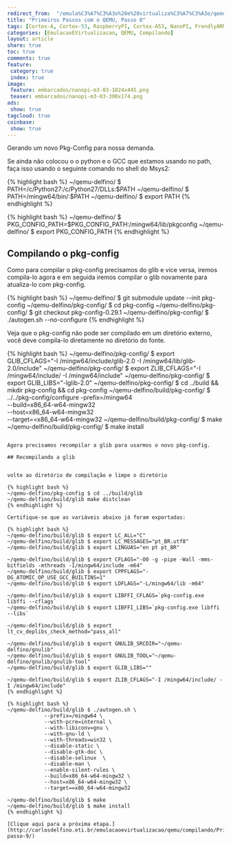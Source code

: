 ```yaml
---
redirect_from:  "/emula%C3%A7%C3%A3o%20e%20virtualiza%C3%A7%C3%A3o/qemu/compilando/Primeiros_Passos_com_o_QEMU-parte-8/"
title: "Primeiros Passos com o QEMU, Passo 8" 
tags: [Cortex-A, Cortex-53, RaspberryPI, Cortex-A53, NanoPI, FrendlyARM, ARM, Intel, TBB,  Emulação, Virtualização, KVM, QEMU, VMware, VirtualBox, VBox, Hiper-V, Xen, GNU ARM Eclipse, Eclipse, Windows, RTOS, uOS, ]
categories: [EmulacaoEVirtualizacao, QEMU, Compilando]
layout: article
share: true
toc: true
comments: true
feature:
 category: true
 index: true
image:
 feature: embarcados/nanopi-m3-03-1024x445.png
 teaser: embarcados/nanopi-m3-03-300x174.png
ads: 
 show: true
tagcloud: true
coinbase:
 show: true
---
```

Gerando um novo Pkg-Config para nossa demanda.

<!--more-->

Se ainda não colocou o o python e o GCC que estamos usando no path, faça isso usando o seguinte comando no shell do Msys2:

{% highlight bash %}
~/qemu-delfino/ $ PATH=/c/Python27:/c/Python27/DLLs:$PATH
~/qemu-delfino/ $ PATH=/mingw64/bin/:$PATH
~/qemu-delfino/ $ export PATH
{% endhighlight %}


{% highlight bash %}
~/qemu-delfino/ $ PKG_CONFIG_PATH=$PKG_CONFIG_PATH:/mingw64/lib/pkgconfig
~/qemu-delfino/ $ export PKG_CONFIG_PATH
{% endhighlight %}

## Compilando o pkg-config

Como para compilar o pkg-config precisamos do glib e vice versa, iremos compila-lo agora e em seguida iremos compilar o glib novamente para atualiza-lo com pkg-config.

{% highlight bash %}
~/qemu-delfino/ $  git submodule update --init pkg-config
~/qemu-delfino/pkg-config/ $  cd pkg-config
~/qemu-delfino/pkg-config/ $  git checkout pkg-config-0.29.1
~/qemu-delfino/pkg-config/ $  ./autogen.sh --no-configure 
{% endhighlight %}

Veja que o pkg-config não pode ser compilado em um diretório externo, você deve
compila-lo diretamente no diretório do fonte.

{% highlight bash %}
~/qemu-delfino/pkg-config/ $ export GLIB_CFLAGS="-I /mingw64/include/glib-2.0 -I /mingw64/lib/glib-2.0/include"
~/qemu-delfino/pkg-config/ $ export ZLIB_CFLAGS="-I /mingw64/include/ -I /mingw64/include"
~/qemu-delfino/pkg-config/ $ export GLIB_LIBS="-lglib-2.0"
~/qemu-delfino/pkg-config/ $ cd ../build && mkdir pkg-config && cd pkg-config
~/qemu-delfino/build/pkg-config/ $ ../../pkg-config/configure -prefix=/mingw64 \
            --build=x86_64-w64-mingw32 \
            --host=x86_64-w64-mingw32 \
            --target==x86_64-w64-mingw32 
~/qemu-delfino/build/pkg-config/ $ make
~/qemu-delfino/build/pkg-config/ $ make install
```

Agora precisamos recompilar a glib para usarmos o novo pkg-config.

## Recompilando a glib


volte ao diretório de compilação e limpe o diretório

{% highlight bash %}
~/qemu-delfino/pkg-config $ cd ../build/glib
~/qemu-delfino/build/glib make distclean
{% endhighlight %}

Certifique-se que as variáveis abaixo já foram exportadas:

{% highlight bash %}
~/qemu-delfino/build/glib $ export LC_ALL="C"
~/qemu-delfino/build/glib $ export LC_MESSAGES="pt_BR.utf8"
~/qemu-delfino/build/glib $ export LINGUAS="en pt pt_BR"

~/qemu-delfino/build/glib $ export CFLAGS="-O0 -g -pipe -Wall -mms-bitfields -mthreads -I/mingw64/include -m64"
~/qemu-delfino/build/glib $ export CPPFLAGS="-DG_ATOMIC_OP_USE_GCC_BUILTINS=1"
~/qemu-delfino/build/glib $ export LDFLAGS="-L/mingw64/lib -m64"

~/qemu-delfino/build/glib $ export LIBFFI_CFLAGS=`pkg-config.exe libffi --cflags`
~/qemu-delfino/build/glib $ export LIBFFI_LIBS=`pkg-config.exe libffi --libs`

~/qemu-delfino/build/glib $ export lt_cv_deplibs_check_method="pass_all"

~/qemu-delfino/build/glib $ export GNULIB_SRCDIR="~/qemu-delfino/gnulib"  
~/qemu-delfino/build/glib $ export GNULIB_TOOL="~/qemu-delfino/gnulib/gnulib-tool"
~/qemu-delfino/build/glib $ export GLIB_LIBS=""

~/qemu-delfino/build/glib $ export ZLIB_CFLAGS="-I /mingw64/include/ -I /mingw64/include"
{% endhighlight %}

{% highlight bash %}
~/qemu-delfino/build/glib $ ./autogen.sh \
            --prefix=/mingw64 \
            --with-pcre=internal \
            --with-libiconv=gnu \
            --with-gnu-ld \
            --with-threads=win32 \
            --disable-static \
            --disable-gtk-doc \
            --disable-selinux  \
            --disable-man \
            --enable-silent-rules \
            --build=x86_64-w64-mingw32 \
            --host=x86_64-w64-mingw32 \
            --target==x86_64-w64-mingw32 
            
~/qemu-delfino/build/glib $ make
~/qemu-delfino/build/glib $ make install
{% endhighlight %}

[Clique aqui para a próxima etapa.](http://carlosdelfino.eti.br/emulacaoevirtualizacao/qemu/compilando/Primeiros_Passos_com_o_QEMU-passo-9/)